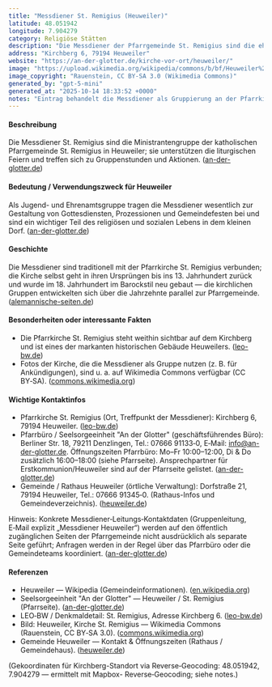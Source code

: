 ```yaml
---
title: "Messdiener St. Remigius (Heuweiler)"
latitude: 48.051942
longitude: 7.904279
category: Religiöse Stätten
description: "Die Messdiener der Pfarrgemeinde St. Remigius sind die ehrenamtliche Altardienstgruppe der katholischen Gemeinde in Heuweiler."
address: "Kirchberg 6, 79194 Heuweiler"
website: "https://an-der-glotter.de/kirche-vor-ort/heuweiler/"
image: "https://upload.wikimedia.org/wikipedia/commons/b/bf/Heuweiler%2C_Kirche_St._Remigius.jpg"
image_copyright: "Rauenstein, CC BY‑SA 3.0 (Wikimedia Commons)"
generated_by: "gpt-5-mini"
generated_at: "2025-10-14 18:33:52 +0000"
notes: "Eintrag behandelt die Messdiener als Gruppierung an der Pfarrkirche St. Remigius (Kirchberg 6). Es existiert in Quellen eine leichte Abweichung der Hausnummer (Kirchberg 4 vs. 6); die hier angegebenen Koordinaten stammen von Reverse‑Geocoding (Mapbox) für den Kirchberg-Standort. 'Messdiener' bezeichnet primär eine Gruppe (kein eigenes Gebäude)."
---
```


#### Beschreibung
Die Messdiener St. Remigius sind die Ministrantengruppe der katholischen Pfarrgemeinde St. Remigius in Heuweiler; sie unterstützen die liturgischen Feiern und treffen sich zu Gruppenstunden und Aktionen. ([an-der-glotter.de](https://an-der-glotter.de/kirche-vor-ort/heuweiler/?utm_source=openai))

#### Bedeutung / Verwendungszweck für Heuweiler
Als Jugend- und Ehrenamtsgruppe tragen die Messdiener wesentlich zur Gestaltung von Gottesdiensten, Prozessionen und Gemeindefesten bei und sind ein wichtiger Teil des religiösen und sozialen Lebens in dem kleinen Dorf. ([an-der-glotter.de](https://an-der-glotter.de/kirche-vor-ort/heuweiler/?utm_source=openai))

#### Geschichte
Die Messdiener sind traditionell mit der Pfarrkirche St. Remigius verbunden; die Kirche selbst geht in ihren Ursprüngen bis ins 13. Jahrhundert zurück und wurde im 18. Jahrhundert im Barockstil neu gebaut — die kirchlichen Gruppen entwickelten sich über die Jahrzehnte parallel zur Pfarrgemeinde. ([alemannische-seiten.de](https://www.alemannische-seiten.de/deutschland/heuweiler_st-remigius.php?utm_source=openai))

#### Besonderheiten oder interessante Fakten
- Die Pfarrkirche St. Remigius steht weithin sichtbar auf dem Kirchberg und ist eines der markanten historischen Gebäude Heuweilers. ([leo-bw.de](https://www.leo-bw.de/web/guest/detail-gis/-/Detail/details/DOKUMENT/lad_denkmale/102482812/St%20Remigius%20Kirchberg%206%20Heuweiler?utm_source=openai))  
- Fotos der Kirche, die die Messdiener als Gruppe nutzen (z. B. für Ankündigungen), sind u. a. auf Wikimedia Commons verfügbar (CC BY‑SA). ([commons.wikimedia.org](https://commons.wikimedia.org/wiki/File%3AHeuweiler%2C_Kirche_St._Remigius.jpg))

#### Wichtige Kontaktinfos
- Pfarrkirche St. Remigius (Ort, Treffpunkt der Messdiener): Kirchberg 6, 79194 Heuweiler. ([leo-bw.de](https://www.leo-bw.de/web/guest/detail-gis/-/Detail/details/DOKUMENT/lad_denkmale/102482812/St%20Remigius%20Kirchberg%206%20Heuweiler?utm_source=openai))  
- Pfarrbüro / Seelsorgeeinheit "An der Glotter" (geschäftsführendes Büro): Berliner Str. 18, 79211 Denzlingen, Tel.: 07666 91133‑0, E‑Mail: info@an-der-glotter.de. Öffnungszeiten Pfarrbüro: Mo–Fr 10:00–12:00, Di & Do zusätzlich 16:00–18:00 (siehe Pfarrseite). Ansprechpartner für Erstkommunion/Heuweiler sind auf der Pfarrseite gelistet. ([an-der-glotter.de](https://www.an-der-glotter.de/wir-bieten/feste-des-glaubens/erstkommunion/ansprechpersonen/?utm_source=openai))  
- Gemeinde / Rathaus Heuweiler (örtliche Verwaltung): Dorfstraße 21, 79194 Heuweiler, Tel.: 07666 91345‑0. (Rathaus-Infos und Gemeindeverzeichnis). ([heuweiler.de](https://www.heuweiler.de/buerger-rathaus/verwaltung/kontakt-oeffnungszeiten?utm_source=openai))

Hinweis: Konkrete Messdiener‑Leitungs‑Kontaktdaten (Gruppenleitung, E‑Mail explizit „Messdiener Heuweiler“) werden auf den öffentlich zugänglichen Seiten der Pfarrgemeinde nicht ausdrücklich als separate Seite geführt; Anfragen werden in der Regel über das Pfarrbüro oder die Gemeindeteams koordiniert. ([an-der-glotter.de](https://an-der-glotter.de/kirche-vor-ort/heuweiler/?utm_source=openai))

#### Referenzen
- Heuweiler — Wikipedia (Gemeindeinformationen). ([en.wikipedia.org](https://en.wikipedia.org/wiki/Heuweiler?utm_source=openai))  
- Seelsorgeeinheit "An der Glotter" — Heuweiler / St. Remigius (Pfarrseite). ([an-der-glotter.de](https://an-der-glotter.de/kirche-vor-ort/heuweiler/?utm_source=openai))  
- LEO‑BW / Denkmaldetail: St. Remigius, Adresse Kirchberg 6. ([leo-bw.de](https://www.leo-bw.de/web/guest/detail-gis/-/Detail/details/DOKUMENT/lad_denkmale/102482812/St%20Remigius%20Kirchberg%206%20Heuweiler?utm_source=openai))  
- Bild: Heuweiler, Kirche St. Remigius — Wikimedia Commons (Rauenstein, CC BY‑SA 3.0). ([commons.wikimedia.org](https://commons.wikimedia.org/wiki/File%3AHeuweiler%2C_Kirche_St._Remigius.jpg))  
- Gemeinde Heuweiler — Kontakt & Öffnungszeiten (Rathaus / Gemeindehaus). ([heuweiler.de](https://www.heuweiler.de/buerger-rathaus/verwaltung/kontakt-oeffnungszeiten?utm_source=openai))

(Gekoordinaten für Kirchberg-Standort via Reverse‑Geocoding: 48.051942, 7.904279 — ermittelt mit Mapbox- Reverse‑Geocoding; siehe notes.)